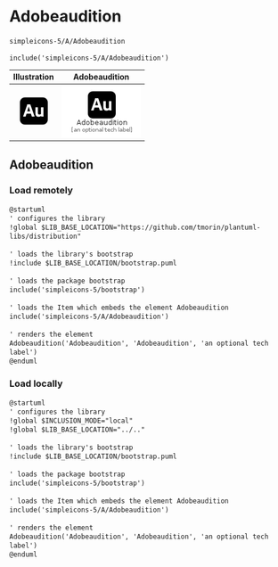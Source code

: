 # Adobeaudition


```text
simpleicons-5/A/Adobeaudition
```

```text
include('simpleicons-5/A/Adobeaudition')
```



| Illustration | Adobeaudition |
| :---: | :---: |
| ![illustration for Illustration](../../simpleicons-5/A/Adobeaudition.png) | ![illustration for Adobeaudition](../../simpleicons-5/A/Adobeaudition.Local.png) |




## Adobeaudition

### Load remotely
```plantuml
@startuml
' configures the library
!global $LIB_BASE_LOCATION="https://github.com/tmorin/plantuml-libs/distribution"

' loads the library's bootstrap
!include $LIB_BASE_LOCATION/bootstrap.puml

' loads the package bootstrap
include('simpleicons-5/bootstrap')

' loads the Item which embeds the element Adobeaudition
include('simpleicons-5/A/Adobeaudition')

' renders the element
Adobeaudition('Adobeaudition', 'Adobeaudition', 'an optional tech label')
@enduml
```

### Load locally
```plantuml
@startuml
' configures the library
!global $INCLUSION_MODE="local"
!global $LIB_BASE_LOCATION="../.."

' loads the library's bootstrap
!include $LIB_BASE_LOCATION/bootstrap.puml

' loads the package bootstrap
include('simpleicons-5/bootstrap')

' loads the Item which embeds the element Adobeaudition
include('simpleicons-5/A/Adobeaudition')

' renders the element
Adobeaudition('Adobeaudition', 'Adobeaudition', 'an optional tech label')
@enduml
```

